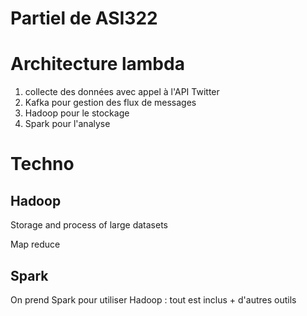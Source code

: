 Partiel de ASI322
===

# Architecture lambda

1. collecte des données avec appel à l'API Twitter
2. Kafka pour gestion des flux de messages
3. Hadoop pour le stockage
4. Spark pour l'analyse

# Techno

## Hadoop

Storage and process of large datasets

Map reduce

## Spark

On prend Spark pour utiliser Hadoop : tout est inclus + d'autres outils

